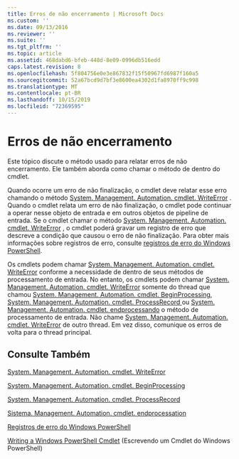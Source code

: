 ```yaml
---
title: Erros de não encerramento | Microsoft Docs
ms.custom: ''
ms.date: 09/13/2016
ms.reviewer: ''
ms.suite: ''
ms.tgt_pltfrm: ''
ms.topic: article
ms.assetid: 468dabd6-bfeb-448d-8e09-0996db516edd
caps.latest.revision: 8
ms.openlocfilehash: 5f804756e0e3e867832f15f50967fd6987f160a5
ms.sourcegitcommit: 52a67bcd9d7bf3e8600ea4302d1fa8970ff9c998
ms.translationtype: MT
ms.contentlocale: pt-BR
ms.lasthandoff: 10/15/2019
ms.locfileid: "72369595"
---
```

# <a name="non-terminating-errors"></a>Erros de não encerramento

Este tópico discute o método usado para relatar erros de não encerramento. Ele também aborda como chamar o método de dentro do cmdlet.

Quando ocorre um erro de não finalização, o cmdlet deve relatar esse erro chamando o método [System. Management. Automation. cmdlet. WriteError](/dotnet/api/System.Management.Automation.Cmdlet.WriteError) . Quando o cmdlet relata um erro de não finalização, o cmdlet pode continuar a operar nesse objeto de entrada e em outros objetos de pipeline de entrada. Se o cmdlet chamar o método [System. Management. Automation. cmdlet. WriteError](/dotnet/api/System.Management.Automation.Cmdlet.WriteError) , o cmdlet poderá gravar um registro de erro que descreve a condição que causou o erro de não finalização. Para obter mais informações sobre registros de erro, consulte [registros de erro do Windows PowerShell](./windows-powershell-error-records.md).

Os cmdlets podem chamar [System. Management. Automation. cmdlet. WriteError](/dotnet/api/System.Management.Automation.Cmdlet.WriteError) conforme a necessidade de dentro de seus métodos de processamento de entrada. No entanto, os cmdlets podem chamar [System. Management. Automation. cmdlet. WriteError](/dotnet/api/System.Management.Automation.Cmdlet.WriteError) somente do thread que chamou [System. Management. Automation. cmdlet. BeginProcessing](/dotnet/api/System.Management.Automation.Cmdlet.BeginProcessing), [System. Management. Automation. cmdlet. ProcessRecord ](/dotnet/api/System.Management.Automation.Cmdlet.ProcessRecord)ou [System. Management. Automation. cmdlet. endprocessando](/dotnet/api/System.Management.Automation.Cmdlet.EndProcessing) o método de processamento de entrada. Não chame [System. Management. Automation. cmdlet. WriteError](/dotnet/api/System.Management.Automation.Cmdlet.WriteError) de outro thread. Em vez disso, comunique os erros de volta para o thread principal.

## <a name="see-also"></a>Consulte Também

[System. Management. Automation. cmdlet. WriteError](/dotnet/api/System.Management.Automation.Cmdlet.WriteError)

[System. Management. Automation. cmdlet. BeginProcessing](/dotnet/api/System.Management.Automation.Cmdlet.BeginProcessing)

[System. Management. Automation. cmdlet. ProcessRecord](/dotnet/api/System.Management.Automation.Cmdlet.ProcessRecord)

[Sistema. Management. Automation. cmdlet. endprocessation](/dotnet/api/System.Management.Automation.Cmdlet.EndProcessing)

[Registros de erro do Windows PowerShell](./windows-powershell-error-records.md)

[Writing a Windows PowerShell Cmdlet](./writing-a-windows-powershell-cmdlet.md) (Escrevendo um Cmdlet do Windows PowerShell)
